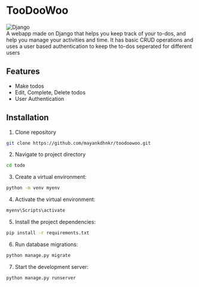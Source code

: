 
# TooDooWoo
![Django](https://img.shields.io/badge/django-%23092E20.svg?style=for-the-badge&logo=django&logoColor=white)
<br />
A webapp made on Django that helps you keep track of your to-dos, and help you manage your activities and time. It has basic CRUD operations and uses a user based authentication to keep the to-dos seperated for different users


## Features

- Make todos
- Edit, Complete, Delete todos
- User Authentication


## Installation


1. Clone repository

```bash
git clone https://github.com/mayankdhnkr/toodoowoo.git
```

2. Navigate to project directory

```bash
cd todo
```

3. Create a virtual environment:

```bash
python -m venv myenv
```

4. Activate the virtual environment:

```bash
myenv\Scripts\activate
```

5. Install the project dependencies:

```bash
pip install -r requirements.txt
```

6. Run database migrations:

```bash
python manage.py migrate
```

7. Start the development server:

```bash
python manage.py runserver

```
